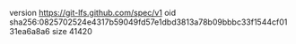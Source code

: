 version https://git-lfs.github.com/spec/v1
oid sha256:0825702524e4317b59049fd57e1dbd3813a78b09bbbc33f1544cf0131ea6a8a6
size 41420
